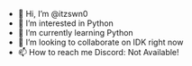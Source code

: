 - 👋 Hi, I’m @itzswn0
- 👀 I’m interested in Python
- 🌱 I’m currently learning Python
- 💞️ I’m looking to collaborate on IDK right now
- 📫 How to reach me Discord: Not Available!

<!---
M3RL11N/M3RL11N is a ✨ special ✨ repository because its `README.md` (this file) appears on your GitHub profile.
You can click the Preview link to take a look at your changes.
--->
